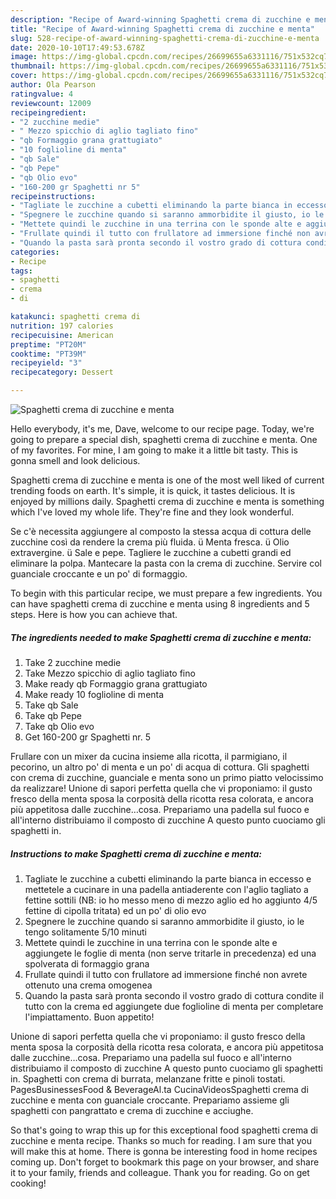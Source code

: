 ```yaml
---
description: "Recipe of Award-winning Spaghetti crema di zucchine e menta"
title: "Recipe of Award-winning Spaghetti crema di zucchine e menta"
slug: 528-recipe-of-award-winning-spaghetti-crema-di-zucchine-e-menta
date: 2020-10-10T17:49:53.678Z
image: https://img-global.cpcdn.com/recipes/26699655a6331116/751x532cq70/spaghetti-crema-di-zucchine-e-menta-recipe-main-photo.jpg
thumbnail: https://img-global.cpcdn.com/recipes/26699655a6331116/751x532cq70/spaghetti-crema-di-zucchine-e-menta-recipe-main-photo.jpg
cover: https://img-global.cpcdn.com/recipes/26699655a6331116/751x532cq70/spaghetti-crema-di-zucchine-e-menta-recipe-main-photo.jpg
author: Ola Pearson
ratingvalue: 4
reviewcount: 12009
recipeingredient:
- "2 zucchine medie"
- " Mezzo spicchio di aglio tagliato fino"
- "qb Formaggio grana grattugiato"
- "10 foglioline di menta"
- "qb Sale"
- "qb Pepe"
- "qb Olio evo"
- "160-200 gr Spaghetti nr 5"
recipeinstructions:
- "Tagliate le zucchine a cubetti eliminando la parte bianca in eccesso e mettetele a cucinare in una padella antiaderente con l&#39;aglio tagliato a fettine sottili (NB: io ho messo meno di mezzo aglio ed ho aggiunto 4/5 fettine di cipolla tritata) ed un po&#39; di olio evo"
- "Spegnere le zucchine quando si saranno ammorbidite il giusto, io le tengo solitamente 5/10 minuti"
- "Mettete quindi le zucchine in una terrina con le sponde alte e aggiungete le foglie di menta (non serve tritarle in precedenza) ed una spolverata di formaggio grana"
- "Frullate quindi il tutto con frullatore ad immersione finché non avrete ottenuto una crema omogenea"
- "Quando la pasta sarà pronta secondo il vostro grado di cottura condite il tutto con la crema ed aggiungete due foglioline di menta per completare l&#39;impiattamento. Buon appetito!"
categories:
- Recipe
tags:
- spaghetti
- crema
- di

katakunci: spaghetti crema di 
nutrition: 197 calories
recipecuisine: American
preptime: "PT20M"
cooktime: "PT39M"
recipeyield: "3"
recipecategory: Dessert

---
```



![Spaghetti crema di zucchine e menta](https://img-global.cpcdn.com/recipes/26699655a6331116/751x532cq70/spaghetti-crema-di-zucchine-e-menta-recipe-main-photo.jpg)

Hello everybody, it's me, Dave, welcome to our recipe page. Today, we're going to prepare a special dish, spaghetti crema di zucchine e menta. One of my favorites. For mine, I am going to make it a little bit tasty. This is gonna smell and look delicious.

Spaghetti crema di zucchine e menta is one of the most well liked of current trending foods on earth. It's simple, it is quick, it tastes delicious. It is enjoyed by millions daily. Spaghetti crema di zucchine e menta is something which I've loved my whole life. They're fine and they look wonderful.

Se c&#39;è necessita aggiungere al composto la stessa acqua di cottura delle zucchine così da rendere la crema più fluida. ü Menta fresca. ü Olio extravergine. ü Sale e pepe. Tagliere le zucchine a cubetti grandi ed eliminare la polpa. Mantecare la pasta con la crema di zucchine. Servire col guanciale croccante e un po&#39; di formaggio.


To begin with this particular recipe, we must prepare a few ingredients. You can have spaghetti crema di zucchine e menta using 8 ingredients and 5 steps. Here is how you can achieve that.

<!--inarticleads1-->

##### The ingredients needed to make Spaghetti crema di zucchine e menta:

1. Take 2 zucchine medie
1. Take  Mezzo spicchio di aglio tagliato fino
1. Make ready qb Formaggio grana grattugiato
1. Make ready 10 foglioline di menta
1. Take qb Sale
1. Take qb Pepe
1. Take qb Olio evo
1. Get 160-200 gr Spaghetti nr. 5


Frullare con un mixer da cucina insieme alla ricotta, il parmigiano, il pecorino, un altro po&#39; di menta e un po&#39; di acqua di cottura. Gli spaghetti con crema di zucchine, guanciale e menta sono un primo piatto velocissimo da realizzare! Unione di sapori perfetta quella che vi proponiamo: il gusto fresco della menta sposa la corposità della ricotta resa colorata, e ancora più appetitosa dalle zucchine…cosa. Prepariamo una padella sul fuoco e all&#39;interno distribuiamo il composto di zucchine A questo punto cuociamo gli spaghetti in. 

<!--inarticleads2-->

##### Instructions to make Spaghetti crema di zucchine e menta:

1. Tagliate le zucchine a cubetti eliminando la parte bianca in eccesso e mettetele a cucinare in una padella antiaderente con l&#39;aglio tagliato a fettine sottili (NB: io ho messo meno di mezzo aglio ed ho aggiunto 4/5 fettine di cipolla tritata) ed un po&#39; di olio evo
1. Spegnere le zucchine quando si saranno ammorbidite il giusto, io le tengo solitamente 5/10 minuti
1. Mettete quindi le zucchine in una terrina con le sponde alte e aggiungete le foglie di menta (non serve tritarle in precedenza) ed una spolverata di formaggio grana
1. Frullate quindi il tutto con frullatore ad immersione finché non avrete ottenuto una crema omogenea
1. Quando la pasta sarà pronta secondo il vostro grado di cottura condite il tutto con la crema ed aggiungete due foglioline di menta per completare l&#39;impiattamento. Buon appetito!


Unione di sapori perfetta quella che vi proponiamo: il gusto fresco della menta sposa la corposità della ricotta resa colorata, e ancora più appetitosa dalle zucchine…cosa. Prepariamo una padella sul fuoco e all&#39;interno distribuiamo il composto di zucchine A questo punto cuociamo gli spaghetti in. Spaghetti con crema di burrata, melanzane fritte e pinoli tostati. PagesBusinessesFood &amp; BeverageAl.ta CucinaVideosSpaghetti crema di zucchine e menta con guanciale croccante. Prepariamo assieme gli spaghetti con pangrattato e crema di zucchine e acciughe. 

So that's going to wrap this up for this exceptional food spaghetti crema di zucchine e menta recipe. Thanks so much for reading. I am sure that you will make this at home. There is gonna be interesting food in home recipes coming up. Don't forget to bookmark this page on your browser, and share it to your family, friends and colleague. Thank you for reading. Go on get cooking!
